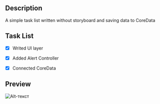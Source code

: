 ## Description

A simple task list written without storyboard and saving data to CoreData


## Task List

- [X] Writed UI layer
- [X] Added Alert Controller
- [X] Connected CoreData


## Preview

![Alt-текст](https://igofro.ru/image/ToDoList.gif "Орк")
